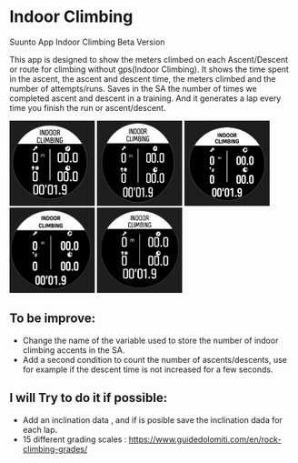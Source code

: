 # Indoor Climbing
Suunto App Indoor Climbing Beta Version

This app is designed to show the meters climbed on each Ascent/Descent or route for climbing without gps(Indoor Climbing). It shows the time spent in the ascent, the ascent and descent time, the meters climbed and the number of attempts/runs. Saves in the SA the number of times we completed ascent and descent in a training. And it generates a lap every time you finish the run or ascent/descent.

<img src="Small.png " width="150" height="150"> <img src="Medium.png " width="150" height="150"> <img src="Medium UI2.png " width="150" height="150"> <img src="Medium UI2 Plus.png " width="150" height="150"> <img src="Large.png " width="150" height="150">






## To be improve:
  - Change the name of the variable used to store the number of indoor climbing accents in the SA.
  - Add a second condition to count the number of ascents/descents, use for example if the descent time is not increased for a few seconds. 

## I will Try to do it if possible:
  - Add an inclination data , and if is posible save the inclination dada for each lap.
  - 15 different grading scales : https://www.guidedolomiti.com/en/rock-climbing-grades/
